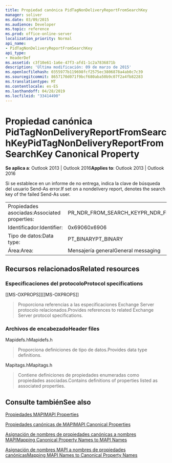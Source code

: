 ```yaml
---
title: Propiedad canónica PidTagNonDeliveryReportFromSearchKey
manager: soliver
ms.date: 03/09/2015
ms.audience: Developer
ms.topic: reference
ms.prod: office-online-server
localization_priority: Normal
api_name:
- PidTagNonDeliveryReportFromSearchKey
api_type:
- HeaderDef
ms.assetid: c3f10e61-1a6e-47f3-afd1-1c2a7836871b
description: 'Última modificación: 09 de marzo de 2015'
ms.openlocfilehash: 0355977b119698fcf2575ec3806878a4ab0c7c39
ms.sourcegitcommit: 8657170d071f9bcf680aba50b9c07f2a4fb82283
ms.translationtype: MT
ms.contentlocale: es-ES
ms.lasthandoff: 04/28/2019
ms.locfileid: "33414490"
---
```

# <a name="pidtagnondeliveryreportfromsearchkey-canonical-property"></a><span data-ttu-id="65d02-103">Propiedad canónica PidTagNonDeliveryReportFromSearchKey</span><span class="sxs-lookup"><span data-stu-id="65d02-103">PidTagNonDeliveryReportFromSearchKey Canonical Property</span></span>

  
  
<span data-ttu-id="65d02-104">**Se aplica a**: Outlook 2013 | Outlook 2016</span><span class="sxs-lookup"><span data-stu-id="65d02-104">**Applies to**: Outlook 2013 | Outlook 2016</span></span> 
  
<span data-ttu-id="65d02-105">Si se establece en un informe de no entrega, indica la clave de búsqueda del usuario Send-As error.</span><span class="sxs-lookup"><span data-stu-id="65d02-105">If set on a nondelivery report, denotes the search key of the failed Send-As user.</span></span>
  
|||
|:-----|:-----|
|<span data-ttu-id="65d02-106">Propiedades asociadas:</span><span class="sxs-lookup"><span data-stu-id="65d02-106">Associated properties:</span></span>  <br/> |<span data-ttu-id="65d02-107">PR_NDR_FROM_SEARCH_KEY</span><span class="sxs-lookup"><span data-stu-id="65d02-107">PR_NDR_FROM_SEARCH_KEY</span></span>  <br/> |
|<span data-ttu-id="65d02-108">Identificador:</span><span class="sxs-lookup"><span data-stu-id="65d02-108">Identifier:</span></span>  <br/> |<span data-ttu-id="65d02-109">0x6906</span><span class="sxs-lookup"><span data-stu-id="65d02-109">0x6906</span></span>  <br/> |
|<span data-ttu-id="65d02-110">Tipo de datos:</span><span class="sxs-lookup"><span data-stu-id="65d02-110">Data type:</span></span>  <br/> |<span data-ttu-id="65d02-111">PT_BINARY</span><span class="sxs-lookup"><span data-stu-id="65d02-111">PT_BINARY</span></span>  <br/> |
|<span data-ttu-id="65d02-112">Área:</span><span class="sxs-lookup"><span data-stu-id="65d02-112">Area:</span></span>  <br/> |<span data-ttu-id="65d02-113">Mensajería general</span><span class="sxs-lookup"><span data-stu-id="65d02-113">General messaging</span></span>  <br/> |
   
## <a name="related-resources"></a><span data-ttu-id="65d02-114">Recursos relacionados</span><span class="sxs-lookup"><span data-stu-id="65d02-114">Related resources</span></span>

### <a name="protocol-specifications"></a><span data-ttu-id="65d02-115">Especificaciones del protocolo</span><span class="sxs-lookup"><span data-stu-id="65d02-115">Protocol specifications</span></span>

<span data-ttu-id="65d02-116">[[MS-OXPROPS]]</span><span class="sxs-lookup"><span data-stu-id="65d02-116">[[MS-OXPROPS]]</span></span> 
  
> <span data-ttu-id="65d02-117">Proporciona referencias a las especificaciones Exchange Server protocolo relacionados.</span><span class="sxs-lookup"><span data-stu-id="65d02-117">Provides references to related Exchange Server protocol specifications.</span></span>
    
### <a name="header-files"></a><span data-ttu-id="65d02-118">Archivos de encabezado</span><span class="sxs-lookup"><span data-stu-id="65d02-118">Header files</span></span>

<span data-ttu-id="65d02-119">Mapidefs.h</span><span class="sxs-lookup"><span data-stu-id="65d02-119">Mapidefs.h</span></span>
  
> <span data-ttu-id="65d02-120">Proporciona definiciones de tipo de datos.</span><span class="sxs-lookup"><span data-stu-id="65d02-120">Provides data type definitions.</span></span>
    
<span data-ttu-id="65d02-121">Mapitags.h</span><span class="sxs-lookup"><span data-stu-id="65d02-121">Mapitags.h</span></span>
  
> <span data-ttu-id="65d02-122">Contiene definiciones de propiedades enumeradas como propiedades asociadas.</span><span class="sxs-lookup"><span data-stu-id="65d02-122">Contains definitions of properties listed as associated properties.</span></span>
    
## <a name="see-also"></a><span data-ttu-id="65d02-123">Consulte también</span><span class="sxs-lookup"><span data-stu-id="65d02-123">See also</span></span>



[<span data-ttu-id="65d02-124">Propiedades MAPI</span><span class="sxs-lookup"><span data-stu-id="65d02-124">MAPI Properties</span></span>](mapi-properties.md)
  
[<span data-ttu-id="65d02-125">Propiedades canónicas de MAPI</span><span class="sxs-lookup"><span data-stu-id="65d02-125">MAPI Canonical Properties</span></span>](mapi-canonical-properties.md)
  
[<span data-ttu-id="65d02-126">Asignación de nombres de propiedades canónicas a nombres MAPI</span><span class="sxs-lookup"><span data-stu-id="65d02-126">Mapping Canonical Property Names to MAPI Names</span></span>](mapping-canonical-property-names-to-mapi-names.md)
  
[<span data-ttu-id="65d02-127">Asignación de nombres MAPI a nombres de propiedades canónicas</span><span class="sxs-lookup"><span data-stu-id="65d02-127">Mapping MAPI Names to Canonical Property Names</span></span>](mapping-mapi-names-to-canonical-property-names.md)

